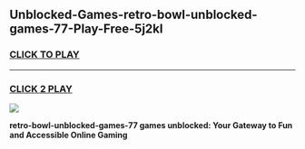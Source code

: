 
## Unblocked-Games-retro-bowl-unblocked-games-77-Play-Free-5j2kl
<h3>
<a href="https://premium76.site?title=retro-bowl-unblocked-games-77&ref=19M">CLICK TO PLAY</a></h3>
<hr>

<h3>
<a href="https://premium76.site?title=retro-bowl-unblocked-games-77&ref=19M">CLICK 2 PLAY</a>
  
</h3>

<a href="https://premium76.site?title=retro-bowl-unblocked-games-77&ref=19M"><img src="https://clearcache.store/games.png"></a>


**retro-bowl-unblocked-games-77 games unblocked: Your Gateway to Fun and Accessible Online Gaming**
